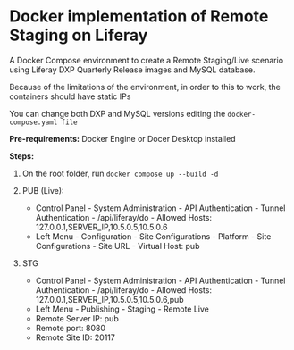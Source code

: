 # Docker implementation of Remote Staging on Liferay

A Docker Compose environment to create a Remote Staging/Live scenario using Liferay DXP Quarterly Release images and MySQL database.

Because of the limitations of the environment, in order to this to work, the containers should have static IPs

You can change both DXP and MySQL versions editing the ```docker-compose.yaml file```

**Pre-requirements:**
Docker Engine or Docer Desktop installed

**Steps:**

1. On the root folder, run ```docker compose up --build -d```
2. PUB (Live): 
	- Control Panel - System Administration - API Authentication - Tunnel Authentication - /api/liferay/do - Allowed Hosts: 127.0.0.1,SERVER_IP,10.5.0.5,10.5.0.6
	- Left Menu - Configuration - Site Configurations - Platform - Site Configurations - Site URL - Virtual Host: pub

3. STG
	- Control Panel - System Administration - API Authentication - Tunnel Authentication - /api/liferay/do - Allowed Hosts: 127.0.0.1,SERVER_IP,10.5.0.5,10.5.0.6,pub
	- Left Menu - Publishing - Staging - Remote Live
	- Remote Server IP: pub
	- Remote port: 8080
	- Remote Site ID: 20117
